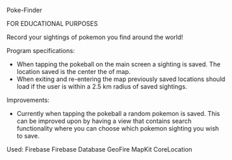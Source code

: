 Poke-Finder

FOR EDUCATIONAL PURPOSES

Record your sightings of pokemon you find around the world!

Program specifications:
- When tapping the pokeball on the main screen a sighting is saved. The location saved is the center the of map.
- When exiting and re-entering the map previously saved locations should load if the user is within a 2.5 km radius of saved sightings.

Improvements:
- Currently when tapping the pokeball a random pokemon is saved. This can be improved upon by having a view that contains search functionality where you can choose which pokemon sighting you wish to save.

Used:
Firebase
Firebase Database
GeoFire
MapKit
CoreLocation
